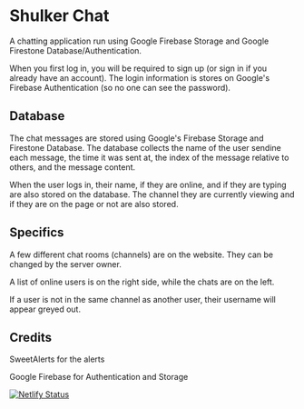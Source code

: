 # Shulker Chat

A chatting application run using Google Firebase Storage and Google Firestone Database/Authentication.

When you first log in, you will be required to sign up (or sign in if you already have an account).
The login information is stores on Google's Firebase Authentication (so no one can see the password).

## Database

The chat messages are stored using Google's Firebase Storage and Firestone Database.
The database collects the name of the user sendine each message, the time it was sent at, the index of the message relative to others, and the message content.

When the user logs in, their name, if they are online, and if they are typing are also stored on the database.
The channel they are currently viewing and if they are on the page or not are also stored.

## Specifics

A few different chat rooms (channels) are on the website. They can be changed by the server owner.

A list of online users is on the right side, while the chats are on the left.

If a user is not in the same channel as another user, their username will appear greyed out.

## Credits

SweetAlerts for the alerts

Google Firebase for Authentication and Storage

[![Netlify Status](https://api.netlify.com/api/v1/badges/aa11da4d-d428-4f1e-b033-a4aec5ed5785/deploy-status)](https://app.netlify.com/sites/eduworkshop/deploys)